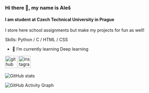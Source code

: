 ### Hi there 👋, my name is Aleš
#### I am student at Czech Technical University in Prague
I store here school assignments but make my projects for fun as well!

Skills: Python / C / HTML / CSS

- 🌱 I’m currently learning Deep learning 


[<img src='https://cdn.jsdelivr.net/npm/simple-icons@3.0.1/icons/github.svg' alt='github' height='40'>](https://github.com/aleskucera)  [<img src='https://cdn.jsdelivr.net/npm/simple-icons@3.0.1/icons/instagram.svg' alt='instagram' height='40'>](https://www.instagram.com/ales_kucera/)  

![GitHub stats](https://github-readme-stats.vercel.app/api?username=aleskucera&show_icons=true)  

![GitHub Activity Graph](https://activity-graph.herokuapp.com/graph?username=aleskucera)  


